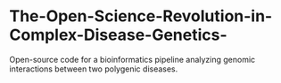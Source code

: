 # The-Open-Science-Revolution-in-Complex-Disease-Genetics-
Open-source code for a bioinformatics pipeline analyzing genomic interactions between two polygenic diseases.
